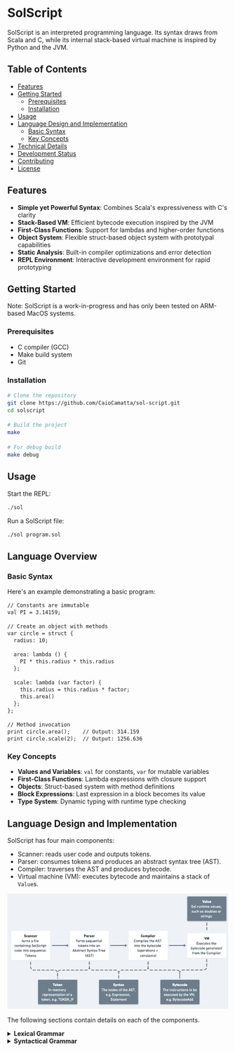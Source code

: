 # SolScript

SolScript is an interpreted programming language. Its syntax draws from Scala and C, while its internal stack-based virtual machine is inspired by Python and the JVM.

## Table of Contents

- [Features](#features)
- [Getting Started](#getting-started)
  - [Prerequisites](#prerequisites)
  - [Installation](#installation)
- [Usage](#usage)
- [Language Design and Implementation](#language-design-and-implementation)
  - [Basic Syntax](#basic-syntax)
  - [Key Concepts](#key-concepts)
- [Technical Details](#technical-details)
- [Development Status](#development-status)
- [Contributing](#contributing)
- [License](#license)

## Features

- **Simple yet Powerful Syntax**: Combines Scala's expressiveness with C's clarity
- **Stack-Based VM**: Efficient bytecode execution inspired by the JVM
- **First-Class Functions**: Support for lambdas and higher-order functions
- **Object System**: Flexible struct-based object system with prototypal capabilities
- **Static Analysis**: Built-in compiler optimizations and error detection
- **REPL Environment**: Interactive development environment for rapid prototyping

## Getting Started

Note: SolScript is a work-in-progress and has only been tested on ARM-based MacOS systems.

### Prerequisites

- C compiler (GCC)
- Make build system
- Git

### Installation

```bash
# Clone the repository
git clone https://github.com/CaioCamatta/sol-script.git
cd solscript

# Build the project
make

# For debug build
make debug
```

## Usage

Start the REPL:

```bash
./sol
```

Run a SolScript file:

```bash
./sol program.sol
```

## Language Overview

### Basic Syntax

Here's an example demonstrating a basic program:

```solscript
// Constants are immutable
val PI = 3.14159;

// Create an object with methods
var circle = struct {
  radius: 10;

  area: lambda () {
    PI * this.radius * this.radius
  };

  scale: lambda (var factor) {
    this.radius = this.radius * factor;
    this.area()
  };
};

// Method invocation
print circle.area();    // Output: 314.159
print circle.scale(2);  // Output: 1256.636
```

### Key Concepts

- **Values and Variables**: `val` for constants, `var` for mutable variables
- **First-Class Functions**: Lambda expressions with closure support
- **Objects**: Struct-based system with method definitions
- **Block Expressions**: Last expression in a block becomes its value
- **Type System**: Dynamic typing with runtime type checking

## Language Design and Implementation

SolScript has four main components:

- Scanner: reads user code and outputs tokens.
- Parser: consumes tokens and produces an abstract syntax tree (AST).
- Compiler: traverses the AST and produces bytecode.
- Virtual machine (VM): executes bytecode and maintains a stack of `Value`s.

![Architecture](./architecture.png)

The following sections contain details on each of the components.

<details>
<summary><strong>Lexical Grammar</strong></summary>

The scanner turns characters into tokens. For example, "val" becomes a `TOKEN_VAL`. It's inspired by the [C's lexical grammar](https://learn.microsoft.com/en-us/cpp/c-language/lexical-grammar?view=msvc-170) and [Scala's lexical expressions](https://www.scala-lang.org/files/archive/spec/2.11/06-expressions.html#expressions).

```
token:
    keyword
    identifier
    number-literal
    string-literal
    punctuator

keyword:
    "number"
    "if"
    "else"
    "struct"
    "return"
    "false"
    "true"
    "null"
    "val"
    "prototype"

number-literal:
    digit+ (. digit+)?

string-literal:
    " s-char-sequence* "

s-char-sequence:
    [^\"]

identifier:
    non-digit (non-digit | digit)*

non-digit: one of
     _ a b c d e f g h i j k l m
     n o p q r s t u v w x y z
     A B C D E F G H I J K L M
     N O P Q R S T U V W X Y Z

digit: one of
    0 1 2 3 4 5 6 7 8 9

punctuator: one of
    ( ) { } . * + - ! % < > = <= >= == != || && ; ,
```

#### Example

When scanning `print 2+3-4;`, the following tokens would be produced:

```
TOKEN_PRINT(lexeme="print", line=1, column=6)
TOKEN_NUMBER(lexeme="2", line=1, column=8)
TOKEN_PLUS(lexeme="+", line=1, column=9)
TOKEN_NUMBER(lexeme="3", line=1, column=10)
TOKEN_MINUS(lexeme="-", line=1, column=11)
TOKEN_NUMBER(lexeme="4", line=1, column=12)
TOKEN_SEMICOLON(lexeme=";", line=1, column=13)
TOKEN_EOF(lexeme="", line=2, column=2)
```

Use `make debug` to view these tokens.

</details>

<details>
<summary><strong>Syntactical Grammar</strong></summary>

The syntactical grammar _should_ be an LALR(1) grammar. It can be parsed by a left-to-right parser with 1 tokens of look-ahead. A SolScript program `Source` is a series of `Statement`s that use `Expression`s and `Literal`s.

This grammar is inspired by the [ANSI C grammar](https://slebok.github.io/zoo/c/c90/sdf/extracted/index.html#Statement), [Lox](https://craftinginterpreters.com/) and Scala.

```
source:
  statement* EOF

statement:
  declaration
  block-statement
  iteration-statement
  selection-statement
  return-statement
  print-statement
  assignment-statement
  expression-statement # if this is a call expresison or an identifier, check next character. If next is  a "."

declaration:
  var-declaration
  val-declaration

var-declaration:
  "var" identifier ";"
  "var" identifier "=" expression  ";"

val-declaration:
  "val" identifier "=" expression ";"

block-statement:
  "{" statement* "}"

iteration-statement:
  "while" "(" expression ")" block-statement

selection-statement:
  "if" "(" expression ")" statement
  "if" "(" expression ")" statement "else" statement

return-statement:
  "return" ";"
  "return" expression ";"

expression-statement:
  expression ";"

assignment-statement:
  expression "=" expression

print-statement:
  "print" expression ";"


expression:
  struct-expression
  function-expression
  logical-or-expression


struct-expression:
  "struct" "{" struct-declaration-list "}"

struct-declaration-list:
  struct-declaration
  struct-declaration-list "," struct-declaration

struct-declaration:
  identifier ":" expression
  "prototype" ":" identifier


lambda-expression:
  "lambda" "(" ")" "{" block-expression "}"
  "lambda" "(" parameter-list ")" "{" block-expression "}"

parameter-list:
  identifier ( "," identifier )*

argument-list:
  expression ( "," expression )*


block-expression:
  "{" statement* expression "}"


logical-or-expression:
  logical-and-expression ( "or" logical-and-expression )*

logical-and-expression:
  equality-expression ( "and" equality-expression )*

equality-expression:
  comparison-expression ( ("!=" | "==") comparison-expression )*

comparison-expression:
  additive-expression ( ( ">" | ">=" | "<" | "<=" ) additive-expression )*

additive-expression:
  multiplicative-expression ( ( "-" | "+" ) multiplicative-expression )*

multiplicative-expression:
  unary-expression ( ( "/" | "*" ) unary-expression )*

unary-expression:
  postfix-expression
  ( "!" )* postfix-expression
  ( "-" )* postfix-expression

postfix-expression:
  primary-expression
  postfix-expression "(" ")"
  postfix-expression "(" argument-list ")"
  postfix-expression "." identifier

primary-expression:
  number-literal
  string-literal
  identifier
  block-expression
  ( expression )
  "true"
  "false"
  "null"
  "this"


number-literal      # terminal
string-literal      # terminal
identifier          # terminal
```

#### Example

When parsing `print 2+3-4;`, the following Abstract Syntax Tree would be produced:

```
Source(numberOfStatements=1)
|   PrintStatement
|   |   AdditiveExpression(punctuator="-")
|   |   |   (left)
|   |   |   |   AdditiveExpression(punctuator="+")
|   |   |   |   |   (left)
|   |   |   |   |   |   PrimaryExpression
|   |   |   |   |   |   |   NumberLiteral(token="2")
|   |   |   |   |   (right)
|   |   |   |   |   |   PrimaryExpression
|   |   |   |   |   |   |   NumberLiteral(token="3")
|   |   |   (right)
|   |   |   |   PrimaryExpression
|   |   |   |   |   NumberLiteral(token="4")

</details>


<details>
<summary><strong>Compiled Code</strong></summary>

SolScript's code is compiled ahead of time. The compiled code object consists of:

- An array of bytecode with optional operands
- A constant pool for storing strings, numbers, and other constants
  - Necessary for communication .

Inspired by [java .class files](https://en.wikipedia.org/wiki/Java_class_file)

#### Example

When compiling `print 2+3-4;`, the following constants and bytecode would be produced:

```

Constant Pool
#0 (double) 2.000000
#1 (double) 3.000000
#2 (double) 4.000000

Bytecode
[ LOAD_CONSTANT #0 ]
[ LOAD_CONSTANT #1 ]
[ ADD ]
[ LOAD_CONSTANT #2 ]
[ PRINT ]

````

</details>

<details>
<summary><strong>Virtual Machine (VM)</strong></summary>

The SolScript VM uses a stack-based architecture for executing bytecode instructions. Sol maintains a stack of `Value`s which can be numbers, strings, objects, etc. The language as a whole is optimized for fast code execution.

See [bytecode.h](./src/bytecode.h) for the complete Instruction Set.

Sol's VM is inspired by the [Lox VM](https://craftinginterpreters.com/a-virtual-machine.html) and the [JVM](https://docs.oracle.com/javase/specs/jvms/se8/html/), and to some extent, the [CPython VM](https://leanpub.com/insidethepythonvirtualmachine/read).

</details>

## Development Status

SolScript is currently in beta. It's feature-complete enough to play with.

### Completed work



 - ✅ Lexical grammar design
 - ✅ sSntax grammar design
 - ✅ Build configuration using Make
 - ✅ Unit testing framework ([MinUnit](https://jera.com/techinfo/jtns/jtn002))
 - ✅ REPL / interactive shell
 - ✅ Hash table utility
 - ✅ Array utility
 - ✅ Robust debugging module for all parts of the system
 - ✅ Completed scanner for the lexical grammar
 - ✅ Implement minimal parser, compiler, and VM for end-to-end test.
 - ✅ Constant pool (similar to [Java's](https://blogs.oracle.com/javamagazine/post/java-class-file-constant-pool))
 - ✅ Variable declaration and access
 - ✅ Print statements
 - ✅ Additive expression and other "simple" expressions
 - ✅ String literals
 - ✅ Block statements
 - ✅ [_FAST](https://stackoverflow.com/questions/74998947/whats-pythons-load-fast-bytecode-instruction-fast-at) local variables similar to Python's
 - ✅ Selection statement (`if`s)
 - ✅ Conditional debugging/logging for tests that fail
 - ✅ Block expressions
 - ✅ Assignment statements
 - ✅ Non-constant variables
 - ✅ Iteration statement (loops)
 - ✅ Functions and returns
 - ✅ End-to-end tests
 - ✅ Separate build with debug logs
 - ✅ Panic Mode error recovery in the Parser (prevent crashing on every error).
 - ✅ Objects / structs
 - ✅ Recursion support

### Roadmap to v1.0

Features

- [ ] Add garbage collector

Small items and fixes:

- [X] Fix chained function calls
- [ ] Audit all dynamic memory allocation
- [ ] If-expressions at the end of function blocks should be used as function return.
- [ ] Returning null from functions doesnt work in structs
- [ ] Explicitly fail when closing over variables

### Future Enhancements (v1.1+)

These will be great to have but left out of scope for v1:

 - [ ] Native functions
 - [ ] Prototypal inheritance
 - [ ] Benchmarking utility
 - [ ] Performance profiling and optimization
 - [ ] Panic Mode error recovery for the Compiler
 - [ ] Better compiler error logging with line and column printing
 - [ ] [NaN boxing](https://piotrduperas.com/posts/nan-boxing) for smaller bytecode
 - [ ] Array data structure
 - [ ] Closures

## Development

### Philosophy

SolScript should be simple and well-documented. Runtime performance should be favoured over compilation time; inefficiencies in the Scanner, Parser, or Compiler are acceptable.

### Project structure

`src/` - `.c` and `.h` source files

`src/util/` - `.c` and `.h` utility files

`test/unit/src/` - unit tests for the main modules

`test/unit/src/util/` - unit tests for the utilities

`test/end_to_end/` - end-to-end tests written in SolScript

`test/manual/` - SolScript code/scenarios that can be ran manually

### Testing

```bash
# Run all tests
make test
````

